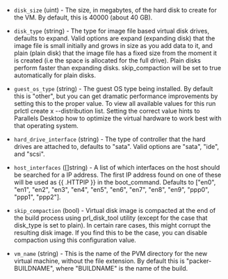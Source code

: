 <!-- Code generated from the comments of the Config struct in builder/parallels/iso/builder.go; DO NOT EDIT MANUALLY -->

-   `disk_size` (uint) - The size, in megabytes, of the hard disk to create
    for the VM. By default, this is 40000 (about 40 GB).
    
-   `disk_type` (string) - The type for image file based virtual disk drives,
    defaults to expand. Valid options are expand (expanding disk) that the
    image file is small initially and grows in size as you add data to it, and
    plain (plain disk) that the image file has a fixed size from the moment it
    is created (i.e the space is allocated for the full drive). Plain disks
    perform faster than expanding disks. skip_compaction will be set to true
    automatically for plain disks.
    
-   `guest_os_type` (string) - The guest OS type being installed. By default
    this is "other", but you can get dramatic performance improvements by
    setting this to the proper value. To view all available values for this run
    prlctl create x --distribution list. Setting the correct value hints to
    Parallels Desktop how to optimize the virtual hardware to work best with
    that operating system.
    
-   `hard_drive_interface` (string) - The type of controller that the hard
    drives are attached to, defaults to "sata". Valid options are "sata", "ide",
    and "scsi".
    
-   `host_interfaces` ([]string) - A list of which interfaces on the
    host should be searched for a IP address. The first IP address found on one
    of these will be used as {{ .HTTPIP }} in the boot_command. Defaults to
    ["en0", "en1", "en2", "en3", "en4", "en5", "en6", "en7", "en8", "en9",
    "ppp0", "ppp1", "ppp2"].
    
-   `skip_compaction` (bool) - Virtual disk image is compacted at the end of
    the build process using prl_disk_tool utility (except for the case that
    disk_type is set to plain). In certain rare cases, this might corrupt
    the resulting disk image. If you find this to be the case, you can disable
    compaction using this configuration value.
    
-   `vm_name` (string) - This is the name of the PVM directory for the new
    virtual machine, without the file extension. By default this is
    "packer-BUILDNAME", where "BUILDNAME" is the name of the build.
    